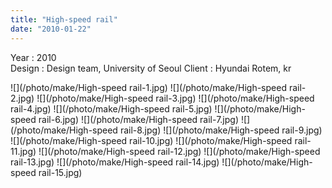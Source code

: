```yaml
---
title: "High-speed rail"
date: "2010-01-22"
---
```


Year : 2010  
Design : Design team, University of Seoul 
Client : Hyundai Rotem, kr

![](/photo/make/High-speed rail-1.jpg)
![](/photo/make/High-speed rail-2.jpg)
![](/photo/make/High-speed rail-3.jpg)
![](/photo/make/High-speed rail-4.jpg)
![](/photo/make/High-speed rail-5.jpg)
![](/photo/make/High-speed rail-6.jpg)
![](/photo/make/High-speed rail-7.jpg)
![](/photo/make/High-speed rail-8.jpg)
![](/photo/make/High-speed rail-9.jpg)
![](/photo/make/High-speed rail-10.jpg)
![](/photo/make/High-speed rail-11.jpg)
![](/photo/make/High-speed rail-12.jpg)
![](/photo/make/High-speed rail-13.jpg)
![](/photo/make/High-speed rail-14.jpg)
![](/photo/make/High-speed rail-15.jpg)